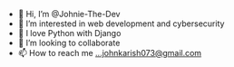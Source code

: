 - 👋 Hi, I’m @Johnie-The-Dev
- 👀 I’m interested in web development and cybersecurity
- 🌱 I love Python with Django
- 💞️ I’m looking to collaborate 
- 📫 How to reach me ...johnkarish073@gmail.com

<!---
mr-robot-the-anonymous/mr-robot-the-anonymous is a ✨ special ✨ repository because its `README.md` (this file) appears on your GitHub profile.
You can click the Preview link to take a look at your changes.
--->
